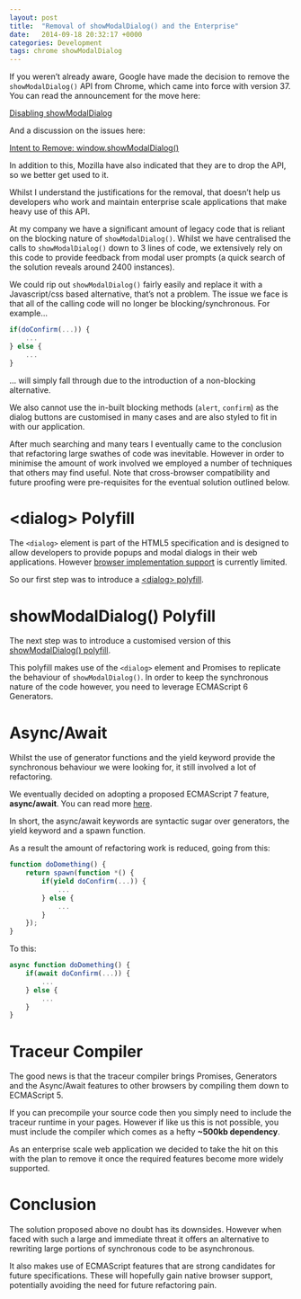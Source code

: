 ```yaml
---
layout: post
title:  "Removal of showModalDialog() and the Enterprise"
date:   2014-09-18 20:32:17 +0000
categories: Development
tags: chrome showModalDialog
---
```


If you weren’t already aware, Google have made the decision to remove the `showModalDialog()` API from Chrome, which came into force with version 37. You can read the announcement for the move here:

[Disabling showModalDialog](http://blog.chromium.org/2014/07/disabling-showmodaldialog.html)

And a discussion on the issues here:

[Intent to Remove: window.showModalDialog()](https://groups.google.com/a/chromium.org/forum/#!topic/blink-dev/xh9fPX0ijqk%5B1-25-false%5D)

In addition to this, Mozilla have also indicated that they are to drop the API, so we better get used to it.

Whilst I understand the justifications for the removal, that doesn’t help us developers who work and maintain enterprise scale applications that make heavy use of this API.

At my company we have a significant amount of legacy code that is reliant on the blocking nature of `showModalDialog()`. Whilst we have centralised the calls to `showModalDialog()` down to 3 lines of code, we extensively rely on this code to provide feedback from modal user prompts (a quick search of the solution reveals around 2400 instances).

We could rip out `showModalDialog()` fairly easily and replace it with a Javascript/css based alternative, that’s not a problem. The issue we face is that all of the calling code will no longer be blocking/synchronous. For example…

```javascript
if(doConfirm(...)) {
    ...
} else {
    ...
}
```

… will simply fall through due to the introduction of a non-blocking alternative.

We also cannot use the in-built blocking methods (`alert`, `confirm`) as the dialog buttons are customised in many cases and are also styled to fit in with our application.

After much searching and many tears I eventually came to the conclusion that refactoring large swathes of code was inevitable. However in order to minimise the amount of work involved we employed a number of techniques that others may find useful. Note that cross-browser compatibility and future proofing were pre-requisites for the eventual solution outlined below.

# \<dialog\> Polyfill

The `<dialog>` element is part of the HTML5 specification and is designed to allow developers to provide popups and modal dialogs in their web applications. However [browser implementation support](http://caniuse.com/#feat=dialog) is currently limited.

So our first step was to introduce a [\<dialog\> polyfill](https://github.com/GoogleChrome/dialog-polyfill).

# showModalDialog() Polyfill

The next step was to introduce a customised version of this [showModalDialog() polyfill](https://github.com/niutech/showModalDialog).

This polyfill makes use of the `<dialog>` element and Promises to replicate the behaviour of `showModalDialog()`. In order to keep the synchronous nature of the code however, you need to leverage ECMAScript 6 Generators.

# Async/Await

Whilst the use of generator functions and the yield keyword provide the synchronous behaviour we were looking for, it still involved a lot of refactoring.

We eventually decided on adopting a proposed ECMAScript 7 feature, **async/await**. You can read more [here](http://jakearchibald.com/2014/es7-async-functions/).

In short, the async/await keywords are syntactic sugar over generators, the yield keyword and a spawn function.

As a result the amount of refactoring work is reduced, going from this:

```javascript
function doDomething() {
    return spawn(function *() {
        if(yield doConfirm(...)) {
            ...
        } else {
            ...
        }
    });
}
```

To this:

```javascript
async function doDomething() {
    if(await doConfirm(...)) {
        ...
    } else {
        ...
    }
}
```

# Traceur Compiler

The good news is that the traceur compiler brings Promises, Generators and the Async/Await features to other browsers by compiling them down to ECMAScript 5.

If you can precompile your source code then you simply need to include the traceur runtime in your pages. However if like us this is not possible, you must include the compiler which comes as a hefty **~500kb dependency**.

As an enterprise scale web application we decided to take the hit on this with the plan to remove it once the required features become more widely supported.

# Conclusion

The solution proposed above no doubt has its downsides. However when faced with such a large and immediate threat it offers an alternative to rewriting large portions of synchronous code to be asynchronous.

It also makes use of ECMAScript features that are strong candidates for future specifications. These will hopefully gain native browser support, potentially avoiding the need for future refactoring pain.
